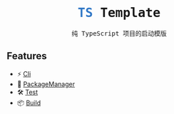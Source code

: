 <h1 align="center">
  <samp style="color: #3178c6"> TS </samp>
  <samp>Template</samp>
</h1>

<p align="center">
  <samp>纯 TypeScript 项目的启动模版</samp>
</p>


## Features

- ⚡️ [Cli](https://vitejs.dev/)
- 🍔 [PackageManager](https://pnpm.io/)
- 🛠 [Test](https://vitest.dev/)
- 📦 [Build](https://github.com/eghttps://tsup.egoist.sh/)
